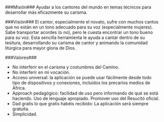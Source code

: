 ###Misión###
Ayudar a los cantores del mundo en temas técnicos para desarrollar más eficazmente su carisma.

###Visión###
El cantor, especialmente el novato, sufre con muchos cantos que no están en un tono adecuado para su voz (especialmente mujeres). Sabe transportar acordes (o no), pero le cuesta encontrar un tono bueno para su voz. Esta sencilla herramienta le ayuda a cantar dentro de su tesitura, desarrollando su carisma de cantor y animando la comunidad litúrgica para mayor gloria de Dios.

###Valores###
 * No interferir en el carisma y costumbres del Camino.
 * No interferir en mi vocación.
 * Acceso universal: la aplicación se puede usar fácilmente desde todo tipo de dispositivos y conexiones, incluidos los precarios medios de África.
 * Approach pedagógico: facilidad de uso pero informando de qué se está haciendo. Uso de lenguaje apropiado. Promover uso del Resucitó oficial.
 * Dad gratis lo que gratis habéis recibido: La aplicación será siempre gratuita.
 * Simplicidad.